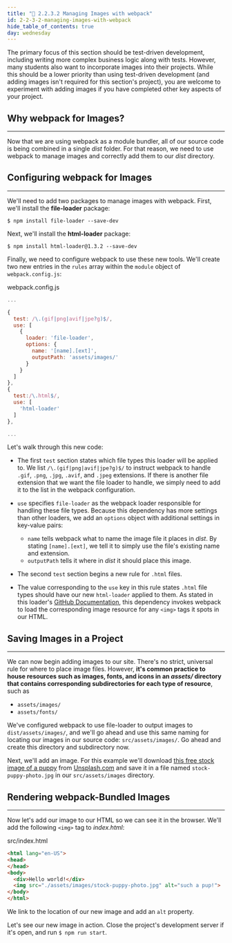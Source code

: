 ```yaml
---
title: "📓 2.2.3.2 Managing Images with webpack"
id: 2-2-3-2-managing-images-with-webpack
hide_table_of_contents: true
day: wednesday
---
```


The primary focus of this section should be test-driven development, including writing more complex business logic along with tests. However, many students also want to incorporate images into their projects. While this should be a lower priority than using test-driven development (and adding images isn't required for this section's project), you are welcome to experiment with adding images if you have completed other key aspects of your project.

## Why webpack for Images?
---

Now that we are using webpack as a module bundler, all of our source code is being combined in a single _dist_ folder. For that reason, we need to use webpack to manage images and correctly add them to our _dist_ directory.

## Configuring webpack for Images
---

We'll need to add two packages to manage images with webpack. First, we'll install the **file-loader** package:

```shell
$ npm install file-loader --save-dev
```

Next, we'll install the **html-loader** package:

```shell
$ npm install html-loader@1.3.2 --save-dev
```

Finally, we need to configure webpack to use these new tools. We'll create two new entries in the `rules` array within the `module` object of `webpack.config.js`:

<div class="filename">webpack.config.js</div>

```javascript
...

{
  test: /\.(gif|png|avif|jpe?g)$/,
  use: [
    {
      loader: 'file-loader',
      options: {
        name: '[name].[ext]',
        outputPath: 'assets/images/'
      }
    }
  ]
},
{
  test:/\.html$/,
  use: [
    'html-loader'
  ]
},

...
```

Let's walk through this new code:

* The first `test` section states which file types this loader will be applied to. We list `/\.(gif|png|avif|jpe?g)$/` to instruct webpack to handle `.gif`, `.png`, `.jpg`, `.avif`, and `.jpeg` extensions. If there is another file extension that we want the file loader to handle, we simply need to add it to the list in the webpack configuration.

* `use` specifies `file-loader` as the webpack loader responsible for handling these file types. Because this dependency has more settings than other loaders, we add an `options` object with additional settings in key-value pairs:
  * `name` tells webpack what to name the image file it places in _dist_. By stating `[name].[ext]`, we tell it to simply use the file's existing name and extension.
  * `outputPath` tells it where in _dist_ it should place this image.

* The second `test` section begins a new rule for  `.html` files.

* The value corresponding to the `use` key in this rule states `.html` file types should have our new `html-loader` applied to them. As stated in this loader's [GitHub Documentation](https://github.com/webpack-contrib/html-loader), this dependency invokes webpack to load the corresponding image resource for any `<img>` tags it spots in our HTML.

## Saving Images in a Project
---

We can now begin adding images to our site. There's no strict, universal rule for where to place image files. However, **it's common practice to house resources such as images, fonts, and icons in an _assets/_ directory that contains corresponding subdirectories for each type of resource**, such as 

* `assets/images/`
* `assets/fonts/` 

We've configured webpack to use file-loader to output images to `dist/assets/images/`, and we'll go ahead and use this same naming for locating our images in our source code: `src/assets/images/`. Go ahead and create this directory and subdirectory now.

Next, we'll add an image. For this example we'll download [this free stock image of a puppy](https://unsplash.com/photos/-Go4DH2pZbc) from [Unsplash.com](https://unsplash.com) and save it in a file named `stock-puppy-photo.jpg` in our `src/assets/images` directory.

## Rendering webpack-Bundled Images
---

Now let's add our image to our HTML so we can see it in the browser. We'll add the following `<img>` tag to _index.html_:

<div class="filename">src/index.html</div>

```html
<html lang="en-US">
<head>
</head>
<body>
  <div>Hello world!</div>
  <img src="./assets/images/stock-puppy-photo.jpg" alt="such a pup!">
</body>
</html>
```

We link to the location of our new image and add an `alt` property.

Let's see our new image in action. Close the project's development server if it's open, and run `$ npm run start`.

